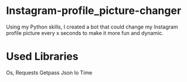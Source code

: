 # Instagram-profile_picture-changer
Using my Python skills, I created a bot that could change my Instagram profile picture every x seconds to make it more fun and dynamic.
# Used Libraries
Os,
Requests
Getpass
Json
Io
Time
